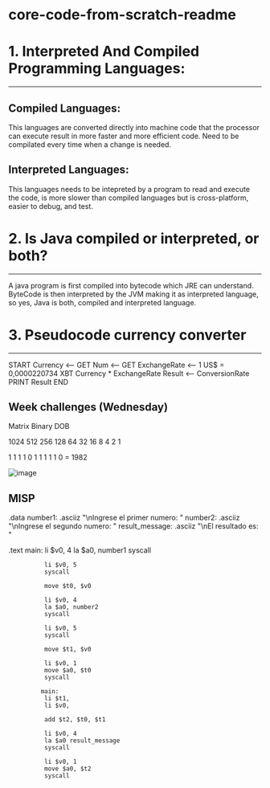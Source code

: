 # core-code-from-scratch-readme



# 1. Interpreted And Compiled Programming Languages:
 ----------------------------------------------------

Compiled Languages:
---------------------
This languages are converted directly into machine code that the processor can execute result in more
faster and more efficient code. Need to be compilated every time when a change is needed.

Interpreted Languages:
------------------------
This languages needs to be intepreted by a program to read and execute the code, is more slower than
compiled languages but is cross-platform, easier to debug, and test.


# 2. Is Java compiled or interpreted, or both?
---------------------------------------------

A java program is first compiled into bytecode which JRE can understand. ByteCode is then interpreted
by the JVM making it as interpreted language, so yes, Java is both, compiled and interpreted language.



# 3. Pseudocode currency converter
-------------------------------

START
Currency <-- GET
Num <-- GET
ExchangeRate <-- 1 US$ = 0,0000220734 XBT
Currency * ExchangeRate
Result <-- ConversionRate
PRINT Result
END


Week challenges (Wednesday)
----------------------------

Matrix Binary DOB
										
										
1024	512	256	128	64	32	16	8	4	2	1

1	1	1	1	0	1	1	1	1	1	0    =      1982
										
![image](https://user-images.githubusercontent.com/30531913/162103387-61ee275d-08e0-4098-8ae0-544da5f63535.png)




MISP
------

.data
	      number1: .asciiz "\nIngrese el primer numero: "
	      number2: .asciiz "\nIngrese el segundo numero: "
	      result_message: .asciiz "\nEl resultado es: "

  .text
	      main:
              li $v0, 4
              la $a0, number1
              syscall

              li $v0, 5
              syscall

              move $t0, $v0

              li $v0, 4
              la $a0, number2
              syscall

              li $v0, 5
              syscall

              move $t1, $v0

              li $v0, 1
              move $a0, $t0
              syscall

             main:
              li $t1, 
              li $v0, 

              add $t2, $t0, $t1

              li $v0, 4
              la $a0 result_message
              syscall

              li $v0, 1
              move $a0, $t2
              syscall

